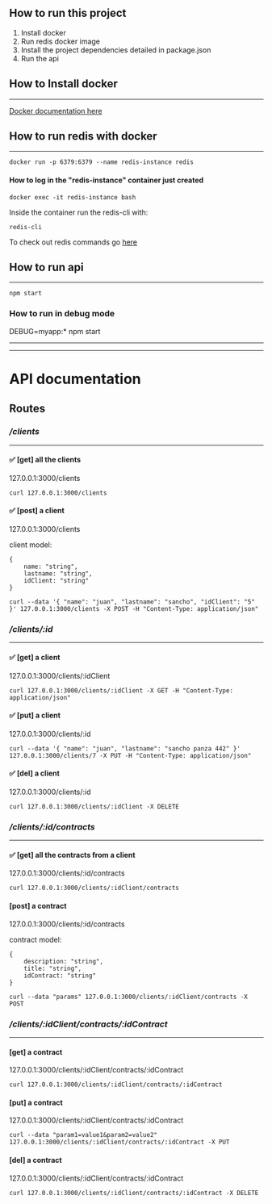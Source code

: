 

## How to run this project

1. Install docker
2. Run redis docker image 
3. Install the project dependencies detailed in package.json
4. Run the api


## How to Install docker
--------------------

[Docker documentation here](https://docs.docker.com/engine/install/)

## How to run redis with docker
--------------------
```
docker run -p 6379:6379 --name redis-instance redis
```


#### How to log in the "redis-instance" container just created

```
docker exec -it redis-instance bash
```

Inside the container run the redis-cli with:

```
redis-cli
```

To check out redis commands go [here](https://redis.io/commands)

## How to run api
-------------------------
```
npm start
```

### How to run in debug mode

DEBUG=myapp:* npm start

-------------------
---------------


# API documentation 

## Routes

### */clients*
------
#### &#x2705; [get] all the clients
127.0.0.1:3000/clients 
```
curl 127.0.0.1:3000/clients 
```
#### &#x2705; [post] a client
127.0.0.1:3000/clients 

client model:

```
{
    name: "string",
    lastname: "string",
    idClient: "string"
}
```

```
curl --data '{ "name": "juan", "lastname": "sancho", "idClient": "5" }' 127.0.0.1:3000/clients -X POST -H "Content-Type: application/json"
```
### */clients/:id*
------
#### &#x2705; [get] a client
127.0.0.1:3000/clients/:idClient
```
curl 127.0.0.1:3000/clients/:idClient -X GET -H "Content-Type: application/json"
```
#### &#x2705; [put] a client
127.0.0.1:3000/clients/:id
```
curl --data '{ "name": "juan", "lastname": "sancho panza 442" }' 127.0.0.1:3000/clients/7 -X PUT -H "Content-Type: application/json"
```
#### &#x2705; [del] a client
127.0.0.1:3000/clients/:id
```
curl 127.0.0.1:3000/clients/:idClient -X DELETE
```
### */clients/:id/contracts*
------
#### &#x2705; [get] all the contracts from a client
127.0.0.1:3000/clients/:id/contracts
```
curl 127.0.0.1:3000/clients/:idClient/contracts
```
#### [post] a contract
127.0.0.1:3000/clients/:id/contracts 

contract model:

```
{
    description: "string",
    title: "string",
    idContract: "string"
}
```

```
curl --data "params" 127.0.0.1:3000/clients/:idClient/contracts -X POST
```
### */clients/:idClient/contracts/:idContract*
------

#### [get] a contract
127.0.0.1:3000/clients/:idClient/contracts/:idContract
```
curl 127.0.0.1:3000/clients/:idClient/contracts/:idContract
```
#### [put] a contract
127.0.0.1:3000/clients/:idClient/contracts/:idContract
```
curl --data "param1=value1&param2=value2" 127.0.0.1:3000/clients/:idClient/contracts/:idContract -X PUT
```
#### [del] a contract
127.0.0.1:3000/clients/:idClient/contracts/:idContract
```
curl 127.0.0.1:3000/clients/:idClient/contracts/:idContract -X DELETE
```
